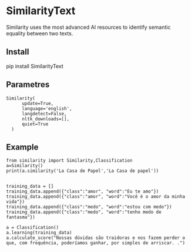 # SimilarityText

Similarity uses the most advanced AI resources to identify semantic equality between two texts.

## Install

pip install SimilarityText

## Parametres
```
Similarity(
      update=True,
      language='english',
      langdetect=False,
      nltk_downloads=[],
      quiet=True
  )
```

## Example

```
from similarity import Similarity,Classification
a=Similarity()
print(a.similarity('La Casa de Papel','La Casa de papel'))


training_data = []
training_data.append({"class":"amor", "word":"Eu te amo"})
training_data.append({"class":"amor", "word":"Você é o amor da minha vida"})
training_data.append({"class":"medo", "word":"estou com medo"})
training_data.append({"class":"medo", "word":"tenho medo de fantasma"})

a = Classification()
a.learning(training_data)
a.calculate_score("Nossas dúvidas são traidoras e nos fazem perder o que, com frequência, poderíamos ganhar, por simples de arriscar. .")

```
